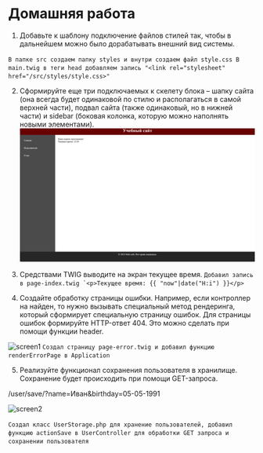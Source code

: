 # Домашняя работа
1. Добавьте к шаблону подключение файлов стилей так, чтобы в дальнейшем можно было дорабатывать внешний вид системы.

`В папке src создаем папку styles и внутри создаем файл style.css
В main.twig в теги head добавляем запись "<link rel="stylesheet" href="/src/styles/style.css>"`

2. Сформируйте еще три подключаемых к скелету блока – шапку сайта (она всегда будет одинаковой по стилю и располагаться в самой верхней части), подвал сайта (также одинаковый, но в нижней части) и sidebar (боковая колонка, которую можно наполнять новыми элементами).
![screen0](./pic.png)

3. Средствами TWIG выводите на экран текущее время.
```Добавил запись в page-index.twig `<p>Текущее время: {{ "now"|date("H:i") }}</p>```

4. Создайте обработку страницы ошибки. Например, если контроллер на найден, то нужно вызывать специальный метод рендеринга, который сформирует специальную страницу ошибок.
Для страницы ошибок формируйте HTTP-ответ 404. Это можно сделать при помощи функции header.

![screen1](./pic01.png)
`Создал страницу page-error.twig и добавил функцию renderErrorPage в Application` 

5. Реализуйте функционал сохранения пользователя в хранилище. Сохранение будет происходить при помощи GET-запроса.

/user/save/?name=Иван&birthday=05-05-1991

![screen2](./pic02.png)

`Создал класс UserStorage.php для хранение пользователей, добавил функцию actionSave в UserController для обработки GET запроса и сохранении пользователя`
